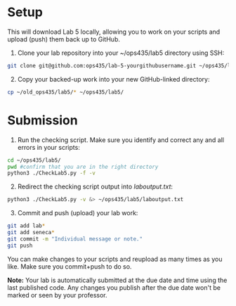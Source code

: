 # Setup
This will download Lab 5 locally, allowing you to work on your scripts and upload (push) them back up to GitHub.

1. Clone your lab repository into your ~/ops435/lab5 directory using SSH:
```bash
git clone git@github.com:ops435/lab-5-yourgithubusername.git ~/ops435/lab5/
```
2. Copy your backed-up work into your new GitHub-linked directory:
```bash
cp ~/old_ops435/lab5/* ~/ops435/lab5/
```

# Submission
1. Run the checking script. Make sure you identify and correct any and all errors in your scripts:
```bash
cd ~/ops435/lab5/
pwd #confirm that you are in the right directory
python3 ./CheckLab5.py -f -v
```
2. Redirect the checking script output into *laboutput.txt*:
```bash
python3 ./CheckLab5.py -v &> ~/ops435/lab5/laboutput.txt
```

3. Commit and push (upload) your lab work:
```bash
git add lab*
git add seneca*
git commit -m "Individual message or note."
git push
```

You can make changes to your scripts and reupload as many times as you like. Make sure you commit+push to do so.

**Note:** Your lab is automatically submitted at the due date and time using the last published code. Any changes you publish after the due date won't be marked or seen by your professor.
